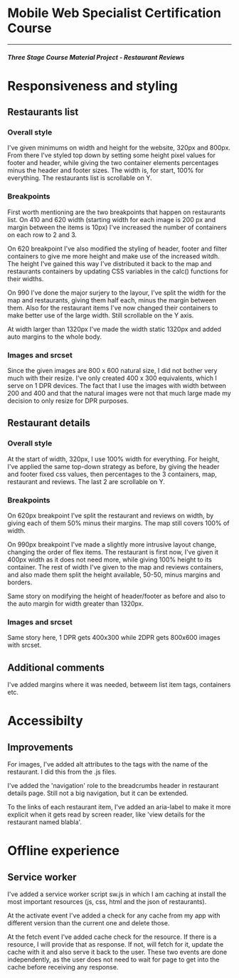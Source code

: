 # Mobile Web Specialist Certification Course
---
#### _Three Stage Course Material Project - Restaurant Reviews_

# Responsiveness and styling

## Restaurants list

### Overall style

I've given minimums on width and height for the website, 320px and 800px. From there I've styled top down by setting some height pixel values for footer and header, while giving the two container elements percentages minus the header and footer sizes. The width is, for start, 100% for everything. The restaurants list is scrollable on Y.

### Breakpoints

First worth mentioning are the two breakpoints that happen on restaurants list. On 410 and 620 width (starting width for each image is 200 px and margin between the items is 10px) I've increased the number of containers on each row to 2 and 3.

On 620 breakpoint I've also modified the styling of header, footer and filter containers to give me more height and make use of the increased witdh. The height I've gained this way I've distributed it back to the map and restaurants containers by updating CSS variables in the calc() functions for their widths.

On 990 I've done the major surjery to the layour, I've split the width for the map and restaurants, giving them half each, minus the margin between them. Also for the restaurant items I've now changed their containers to make better use of the large width. Still scrollable on the Y axis.

At width larger than 1320px I've made the width static 1320px and added auto margins to the whole body.

### Images and srcset

Since the given images are 800 x 600 natural size, I did not bother very much with their resize. I've only created 400 x 300 equivalents, which I serve on 1 DPR devices. The fact that I use the images with width between 200 and 400 and that the natural images were not that much large made my decision to only resize for DPR purposes.

## Restaurant details

### Overall style

At the start of width, 320px, I use 100% width for everything. For height, I've applied the same top-down strategy as before, by giving the header and footer fixed css values, then percentages to the 3 containers, map, restaurant and reviews. The last 2 are scrollable on Y.

### Breakpoints

On 620px breakpoint I've split the restaurant and reviews on width, by giving each of them 50% minus their margins. The map still covers 100% of width.

On 990px breakpoint I've made a slightly more intrusive layout change, changing the order of flex items. The restaurant is first now, I've given it 400px width as it does not need more, while giving 100% height to its container. The rest of width I've given to the map and reviews containers, and also made them split the height available, 50-50, minus margins and borders.

Same story on modifying the height of header/footer as before and also to the auto margin for width greater than 1320px.

### Images and srcset

Same story here, 1 DPR gets 400x300 while 2DPR gets 800x600 images with srcset.

## Additional comments

I've added margins where it was needed, betweem list item tags, containers etc.

# Accessibilty

## Improvements

For images, I've added alt attributes to the tags with the name of the restaurant. I did this from the .js files.

I've added the 'navigation' role to the breadcrumbs header in restaurant details page. Still not a big navigation, but it can be extended.

To the links of each restaurant item, I've added an aria-label to make it more explicit when it gets read by screen reader, like 'view details for the restaurant named blabla'.

# Offline experience

## Service worker

I've added a service worker script sw.js in which I am caching at install the most important resources (js, css, html and the json of restaurants).

At the activate event I've added a check for any cache from my app with different version than the current one and delete those.

At the fetch event I've added cache check for the resource. If there is a resource, I will provide that as response. If not, will fetch for it, update the cache with it and also serve it back to the user. These two events are done independently, as the user does not need to wait for page to get into the cache before receiving any response.

